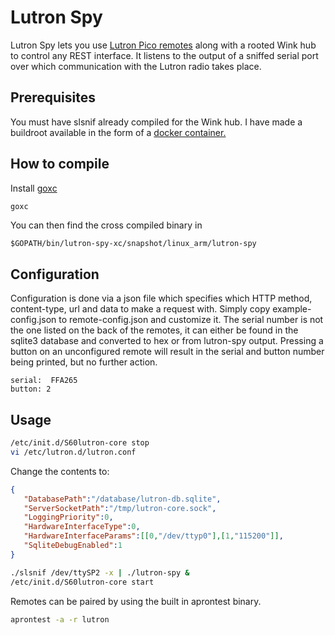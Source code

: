 # Lutron Spy

Lutron Spy lets you use 
[Lutron Pico remotes](http://www.amazon.com/Lutron-PJ2-WALL-WH-L01-Remote-Control-Mounting/dp/B00JR202JQ/)
along with a rooted Wink hub to control any REST interface. It
listens to the output of a sniffed serial port over which communication
with the Lutron radio takes place.

## Prerequisites

You must have slsnif already compiled for the Wink hub. I have made
a buildroot available in the form of a [docker container.](https://github.com/evq/imx28-buildroot)

## How to compile

Install [goxc](https://github.com/laher/goxc)

```bash
goxc
```

You can then find the cross compiled binary in 

```
$GOPATH/bin/lutron-spy-xc/snapshot/linux_arm/lutron-spy
```

## Configuration

Configuration is done via a json file which specifies which HTTP method,
content-type,
url and data to make a request with. Simply copy example-config.json to
remote-config.json and customize it. The serial number is not the one
listed on the back of the remotes, it can either be found in the sqlite3 
database and converted to hex or from lutron-spy output. Pressing a button
on an unconfigured remote will result in the serial and button number being
printed, but no further action.

```
serial:  FFA265
button: 2
```

## Usage

```bash
/etc/init.d/S60lutron-core stop
vi /etc/lutron.d/lutron.conf
```

Change the contents to:

```json
{
   "DatabasePath":"/database/lutron-db.sqlite",
   "ServerSocketPath":"/tmp/lutron-core.sock",
   "LoggingPriority":0,
   "HardwareInterfaceType":0,
   "HardwareInterfaceParams":[[0,"/dev/ttyp0"],[1,"115200"]],
   "SqliteDebugEnabled":1
}
```

```bash
./slsnif /dev/ttySP2 -x | ./lutron-spy &
/etc/init.d/S60lutron-core start
```

Remotes can be paired by using the built in aprontest binary.

```bash
aprontest -a -r lutron
```
